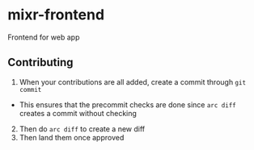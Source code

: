 # mixr-frontend
Frontend for web app

## Contributing
1. When your contributions are all added, create a commit through `git commit`
  * This ensures that the precommit checks are done since `arc diff` creates a commit without checking
2. Then do `arc diff` to create a new diff
3. Then land them once approved